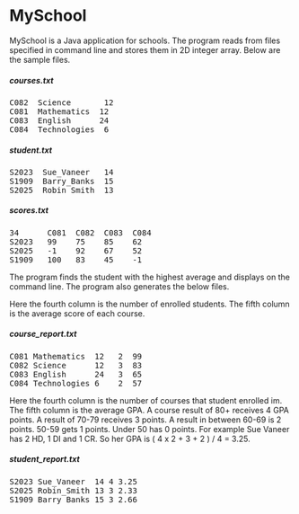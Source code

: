 # MySchool

MySchool is a Java application for schools. The program reads from files specified in command line and stores them in 2D integer array. Below are the sample files.

##### courses.txt
<pre>
C082  Science       12  
C081  Mathematics  12  
C083  English      24  
C084  Technologies  6  
</pre>

##### student.txt
<pre>
S2023  Sue_Vaneer   14  
S1909  Barry_Banks  15  
S2025  Robin_Smith  13  
</pre>

##### scores.txt
<pre>
34      C081  C082  C083  C084  
S2023   99    75    85    62  
S2025   -1    92    67    52  
S1909   100   83    45    -1  
</pre>

The program finds the student with the highest average and displays on the command line. The program also generates the below files.

Here the fourth column is the number of enrolled students. The fifth column is the average score of each course.

##### course_report.txt 
<pre>
C081 Mathematics  12   2  99  
C082 Science      12   3  83  
C083 English      24   3  65  
C084 Technologies 6    2  57  
</pre>

Here the fourth column is the number of courses that student enrolled im. The fifth column is the average GPA. A
course result of 80+ receives 4 GPA points. A result of 70-79 receives 3 points. A result in between
60-69 is 2 points. 50-59 gets 1 points. Under 50 has 0 points. For example Sue Vaneer has 2 HD, 1
DI and 1 CR. So her GPA is ( 4 x 2 + 3 + 2 ) / 4 = 3.25.

##### student_report.txt
<pre>
S2023 Sue_Vaneer  14 4 3.25  
S2025 Robin_Smith 13 3 2.33  
S1909 Barry_Banks 15 3 2.66  
</pre>

